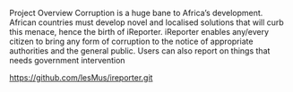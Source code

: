 

Project Overview 
Corruption is a huge bane to Africa’s development. African countries must develop novel and 
localised solutions that will curb this menace, hence the birth of iReporter. iReporter enables 
any/every citizen to bring any form of corruption to the notice of appropriate authorities and the 
general public. Users can also report on things that needs government intervention 

https://github.com/lesMus/ireporter.git 
